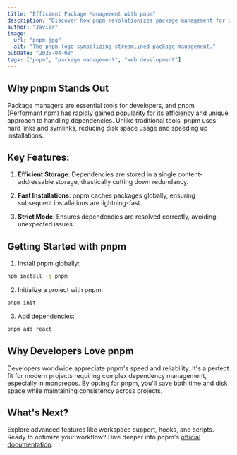 ```yaml
---
title: "Efficient Package Management with pnpm"
description: "Discover how pnpm revolutionizes package management for developers."
author: "Javier"
image:
  url: "pnpm.jpg"
  alt: "The pnpm logo symbolizing streamlined package management."
pubDate: "2025-04-08"
tags: ["pnpm", "package management", "web development"]
---
```


## Why pnpm Stands Out

Package managers are essential tools for developers, and pnpm (Performant npm) has rapidly gained popularity for its efficiency and unique approach to handling dependencies. Unlike traditional tools, pnpm uses hard links and symlinks, reducing disk space usage and speeding up installations.

## Key Features:

1. **Efficient Storage**: Dependencies are stored in a single content-addressable storage, drastically cutting down redundancy.

2. **Fast Installations**: pnpm caches packages globally, ensuring subsequent installations are lightning-fast.

3. **Strict Mode**: Ensures dependencies are resolved correctly, avoiding unexpected issues.

## Getting Started with pnpm

1. Install pnpm globally:

```bash
npm install -g pnpm
```

2. Initialize a project with pnpm:

```bash
pnpm init
```

3. Add dependencies:

```bash
pnpm add react
```

## Why Developers Love pnpm

Developers worldwide appreciate pnpm's speed and reliability. It's a perfect fit for modern projects requiring complex dependency management, especially in monorepos. By opting for pnpm, you'll save both time and disk space while maintaining consistency across projects.

## What's Next?

Explore advanced features like workspace support, hooks, and scripts. Ready to optimize your workflow? Dive deeper into pnpm's [official documentation](https://pnpm.io/).
